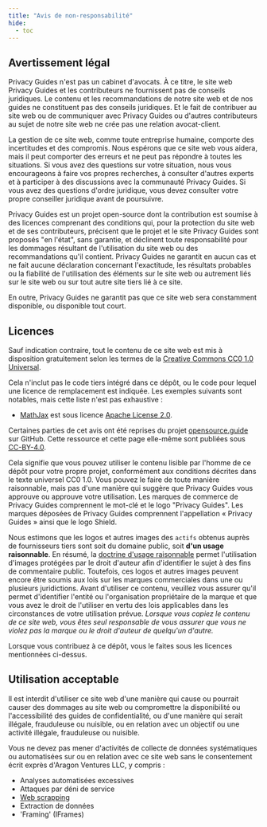 ```yaml
---
title: "Avis de non-responsabilité"
hide:
  - toc
---
```


## Avertissement légal

Privacy Guides n'est pas un cabinet d'avocats. À ce titre, le site web Privacy Guides et les contributeurs ne fournissent pas de conseils juridiques. Le contenu et les recommandations de notre site web et de nos guides ne constituent pas des conseils juridiques. Et le fait de contribuer au site web ou de communiquer avec Privacy Guides ou d'autres contributeurs au sujet de notre site web ne crée pas une relation avocat-client.

La gestion de ce site web, comme toute entreprise humaine, comporte des incertitudes et des compromis. Nous espérons que ce site web vous aidera, mais il peut comporter des erreurs et ne peut pas répondre à toutes les situations. Si vous avez des questions sur votre situation, nous vous encourageons à faire vos propres recherches, à consulter d'autres experts et à participer à des discussions avec la communauté Privacy Guides. Si vous avez des questions d'ordre juridique, vous devez consulter votre propre conseiller juridique avant de poursuivre.

Privacy Guides est un projet open-source dont la contribution est soumise à des licences comprenant des conditions qui, pour la protection du site web et de ses contributeurs, précisent que le projet et le site Privacy Guides sont proposés "en l'état", sans garantie, et déclinent toute responsabilité pour les dommages résultant de l'utilisation du site web ou des recommandations qu'il contient. Privacy Guides ne garantit en aucun cas et ne fait aucune déclaration concernant l'exactitude, les résultats probables ou la fiabilité de l'utilisation des éléments sur le site web ou autrement liés sur le site web ou sur tout autre site tiers lié à ce site.

En outre, Privacy Guides ne garantit pas que ce site web sera constamment disponible, ou disponible tout court.

## Licences

Sauf indication contraire, tout le contenu de ce site web est mis à disposition gratuitement selon les termes de la [Creative Commons CC0 1.0 Universal](https://github.com/privacyguides/privacyguides.org/blob/main/LICENSE).

Cela n'inclut pas le code tiers intégré dans ce dépôt, ou le code pour lequel une licence de remplacement est indiquée. Les exemples suivants sont notables, mais cette liste n'est pas exhaustive :

* [MathJax](https://github.com/privacyguides/privacyguides.org/blob/main/docs/javascripts/mathjax.js) est sous licence [Apache License 2.0](https://github.com/privacyguides/privacyguides.org/blob/main/docs/javascripts/LICENSE.mathjax.txt).

Certaines parties de cet avis ont été reprises du projet [opensource.guide](https://github.com/github/opensource.guide/blob/master/notices.md) sur GitHub. Cette ressource et cette page elle-même sont publiées sous [CC-BY-4.0](https://github.com/github/opensource.guide/blob/master/LICENSE).

Cela signifie que vous pouvez utiliser le contenu lisible par l'homme de ce dépôt pour votre propre projet, conformément aux conditions décrites dans le texte universel CC0 1.0. Vous pouvez le faire de toute manière raisonnable, mais pas d'une manière qui suggère que Privacy Guides vous approuve ou approuve votre utilisation. Les marques de commerce de Privacy Guides comprennent le mot-clé et le logo "Privacy Guides". Les marques déposées de Privacy Guides comprennent l'appellation « Privacy Guides » ainsi que le logo Shield.

Nous estimons que les logos et autres images des `actifs` obtenus auprès de fournisseurs tiers sont soit du domaine public, soit **d'un usage raisonnable**. En résumé, la [doctrine d'usage raisonnable](https://fr.wikipedia.org/wiki/Fair_use) permet l'utilisation d'images protégées par le droit d'auteur afin d'identifier le sujet à des fins de commentaire public. Toutefois, ces logos et autres images peuvent encore être soumis aux lois sur les marques commerciales dans une ou plusieurs juridictions. Avant d'utiliser ce contenu, veuillez vous assurer qu'il permet d'identifier l'entité ou l'organisation propriétaire de la marque et que vous avez le droit de l'utiliser en vertu des lois applicables dans les circonstances de votre utilisation prévue. *Lorsque vous copiez le contenu de ce site web, vous êtes seul responsable de vous assurer que vous ne violez pas la marque ou le droit d'auteur de quelqu'un d'autre.*

Lorsque vous contribuez à ce dépôt, vous le faites sous les licences mentionnées ci-dessus.

## Utilisation acceptable

Il est interdit d'utiliser ce site web d'une manière qui cause ou pourrait causer des dommages au site web ou compromettre la disponibilité ou l'accessibilité des guides de confidentialité, ou d'une manière qui serait illégale, frauduleuse ou nuisible, ou en relation avec un objectif ou une activité illégale, frauduleuse ou nuisible.

Vous ne devez pas mener d'activités de collecte de données systématiques ou automatisées sur ou en relation avec ce site web sans le consentement écrit exprès d'Aragon Ventures LLC, y compris :

* Analyses automatisées excessives
* Attaques par déni de service
* [Web scrapping](https://fr.wikipedia.org/wiki/Web_scraping)
* Extraction de données
* 'Framing' (IFrames)
